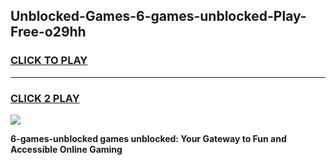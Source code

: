 
## Unblocked-Games-6-games-unblocked-Play-Free-o29hh
<h3>
<a href="https://premium76.site?title=6-games-unblocked&ref=20A">CLICK TO PLAY</a></h3>
<hr>

<h3>
<a href="https://premium76.site?title=6-games-unblocked&ref=20A">CLICK 2 PLAY</a>
  
</h3>

<a href="https://premium76.site?title=6-games-unblocked&ref=20A"><img src="https://clearcache.store/games.png"></a>


**6-games-unblocked games unblocked: Your Gateway to Fun and Accessible Online Gaming**

